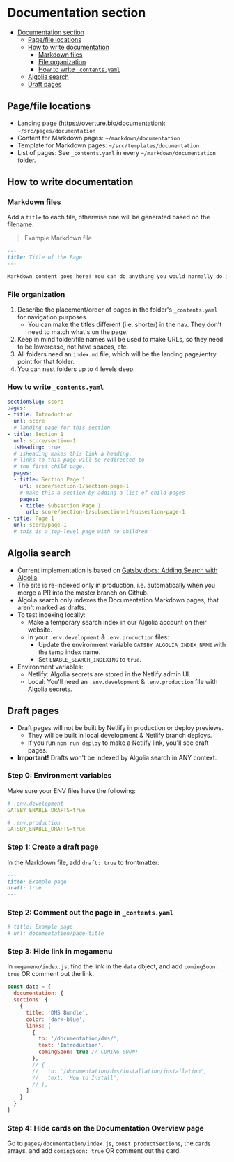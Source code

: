 # Documentation section

- [Documentation section](#documentation-section)
  - [Page/file locations](#page-file-locations)
  - [How to write documentation](#how-to-write-documentation)
    - [Markdown files](#markdown-files)
    - [File organization](#file-organization)
    - [How to write `_contents.yaml`](#how-to-write---contentsyaml-)
  - [Algolia search](#algolia-search)
  - [Draft pages](#draft-pages)

## Page/file locations

- Landing page (<https://overture.bio/documentation>): `~/src/pages/documentation`
- Content for Markdown pages: `~/markdown/documentation`
- Template for Markdown pages: `~/src/templates/documentation`
- List of pages: See `_contents.yaml` in every `~/markdown/documentation` folder.

## How to write documentation

### Markdown files

Add a `title` to each file, otherwise one will be generated based on the filename.

> Example Markdown file

```md
---
title: Title of the Page
---

Markdown content goes here! You can do anything you would normally do in Markdown.
```

### File organization

1. Describe the placement/order of pages in the folder's `_contents.yaml` for navigation purposes.
    - You can make the titles different (i.e. shorter) in the nav. They don't need to match what's on the page.
1. Keep in mind folder/file names will be used to make URLs, so they need to be lowercase, not have spaces, etc.
1. All folders need an `index.md` file, which will be the landing page/entry point for that folder.
1. You can nest folders up to 4 levels deep.

### How to write `_contents.yaml`

```yaml
sectionSlug: score
pages:
- title: Introduction
  url: score
  # landing page for this section
- title: Section 1
  url: score/section-1
  isHeading: true
  # isHeading makes this link a heading.
  # links to this page will be redirected to
  # the first child page.
  pages:
  - title: Section Page 1
    url: score/section-1/section-page-1
    # make this a section by adding a list of child pages
    pages:
    - title: Subsection Page 1
      url: score/section-1/subsection-1/subsection-page-1
- title: Page 1
  url: score/page-1
  # this is a top-level page with no children
```

## Algolia search

- Current implementation is based on [Gatsby docs: Adding Search with Algolia](https://www.gatsbyjs.com/docs/adding-search-with-algolia/)
- The site is re-indexed only in production, i.e. automatically when you merge a PR into the master branch on Github.
- Algolia search only indexes the Documentation Markdown pages, that aren't marked as drafts.
- To test indexing locally:
  - Make a temporary search index in our Algolia account on their website.
  - In your `.env.development` & `.env.production` files:
    - Update the environment variable `GATSBY_ALGOLIA_INDEX_NAME` with the temp index name.
    - Set `ENABLE_SEARCH_INDEXING` to `true`.
- Environment variables:
  - Netlify: Algolia secrets are stored in the Netlify admin UI.
  - Local: You'll need an `.env.development` & `.env.production` file with Algolia secrets.

## Draft pages

- Draft pages will not be built by Netlify in production or deploy previews.
  - They will be built in local development & Netlify branch deploys.
  - If you run `npm run deploy` to make a Netlify link, you'll see draft pages.
- **Important!** Drafts won't be indexed by Algolia search in ANY context.

### Step 0: Environment variables

Make sure your ENV files have the following:

```yaml
# .env.development
GATSBY_ENABLE_DRAFTS=true

# .env.production
GATSBY_ENABLE_DRAFTS=true
```

### Step 1: Create a draft page

In the Markdown file, add `draft: true` to frontmatter:

```markdown
---
title: Example page
draft: true
---
```

### Step 2: Comment out the page in `_contents.yaml`

```yaml
# title: Example page
# url: documentation/page-title
```

### Step 3: Hide link in megamenu

In `megamenu/index.js`, find the link in the `data` object, and add `comingSoon: true` OR comment out the link.

```javascript
const data = {
  documentation: {
  sections: {
    {
      title: 'DMS Bundle',
      color: 'dark-blue',
      links: [
        {
          to: '/documentation/dms/',
          text: 'Introduction',
          comingSoon: true // COMING SOON!
        },
        // {
        //   to: '/documentation/dms/installation/installation',
        //   text: 'How to Install',
        // },
      ]
    }
  }
}
```

### Step 4: Hide cards on the Documentation Overview page

Go to `pages/documentation/index.js`, `const productSections`, the `cards` arrays, and add `comingSoon: true` OR comment out the card.
